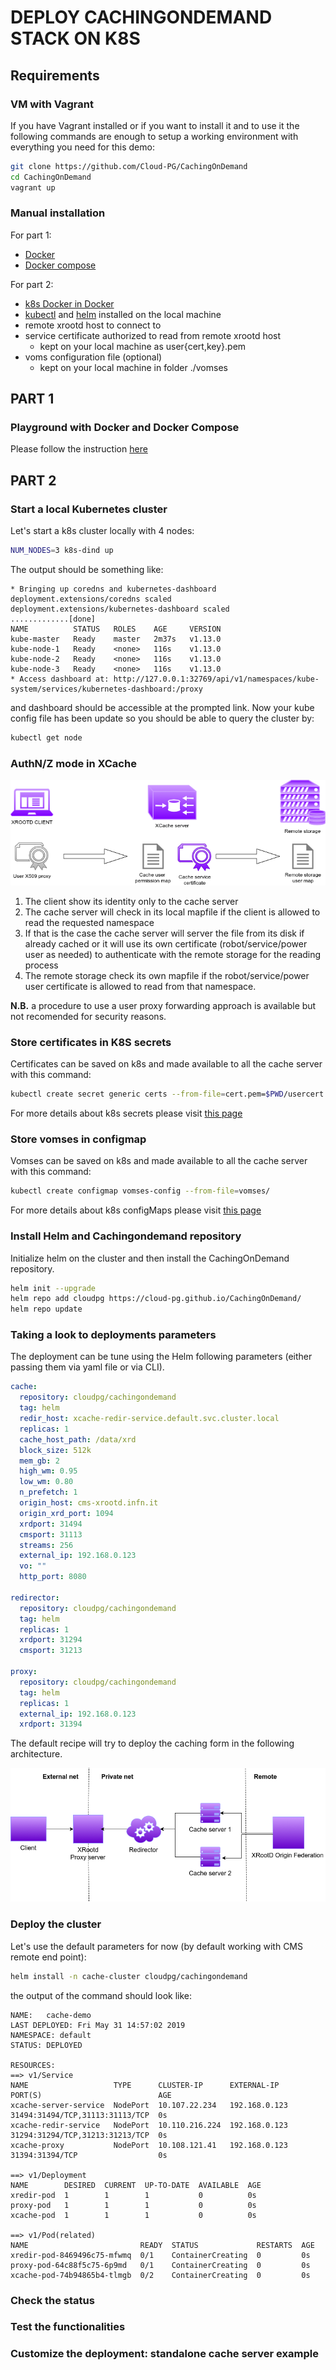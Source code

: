 # DEPLOY CACHINGONDEMAND STACK ON K8S

## Requirements

### VM with Vagrant

If you have Vagrant installed or if you want to install it and to use it the following commands are enough to setup a working environment with everything you need for this demo:

```bash
git clone https://github.com/Cloud-PG/CachingOnDemand
cd CachingOnDemand
vagrant up
```

### Manual installation

For part 1:

- [Docker](https://docs.docker.com/install/)
- [Docker compose](https://docs.docker.com/compose/install/)

For part 2:

- [k8s Docker in Docker](https://github.com/kubernetes-sigs/kubeadm-dind-cluster)
- [kubectl](https://kubernetes.io/docs/tasks/tools/install-kubectl/) and [helm](https://helm.sh/docs/using_helm/#installing-helm) installed on the local machine
- remote xrootd host to connect to
- service certificate authorized to read from remote xrootd host
  - kept on your local machine as user{cert,key}.pem
- voms configuration file (optional)
  - kept on your local machine in folder ./vomses

## PART 1

### Playground with Docker and Docker Compose

Please follow the instruction [here](../DOCKER.md)

## PART 2

### Start a local Kubernetes cluster

Let's start a k8s cluster locally with 4 nodes:

```bash
NUM_NODES=3 k8s-dind up
```

The output should be something like:

```text
* Bringing up coredns and kubernetes-dashboard 
deployment.extensions/coredns scaled
deployment.extensions/kubernetes-dashboard scaled
.............[done]
NAME          STATUS   ROLES    AGE     VERSION
kube-master   Ready    master   2m37s   v1.13.0
kube-node-1   Ready    <none>   116s    v1.13.0
kube-node-2   Ready    <none>   116s    v1.13.0
kube-node-3   Ready    <none>   116s    v1.13.0
* Access dashboard at: http://127.0.0.1:32769/api/v1/namespaces/kube-system/services/kubernetes-dashboard:/proxy
```

and dashboard should be accessible at the prompted link.
Now your kube config file has been update so you should be able to query the cluster by:

```bash
kubectl get node
```

### AuthN/Z mode in XCache

![Schema of AuthN/Z for caching on-demand system](../img/xcache_auth.png)

1. The client show its identity only to the cache server
2. The cache server will check in its local mapfile if the client is allowed to read the requested namespace
3. If that is the case the cache server will server the file from its disk if already cached or it will use its own certificate (robot/service/power user as needed) to authenticate with the remote storage for the reading process
4. The remote storage check its own mapfile if the robot/service/power user certificate is allowed to read from that namespace.

__N.B.__ a procedure to use a user proxy forwarding approach is available but not recomended for security reasons.

### Store certificates in K8S secrets

Certificates can be saved on k8s and made available to all the cache server with this command:

```bash
kubectl create secret generic certs --from-file=cert.pem=$PWD/usercert.pem --from-file=key.pem=$PWD/userkey.pem
```

For more details about k8s secrets please visit [this page](https://kubernetes.io/docs/concepts/configuration/secret/)

### Store vomses in configmap

Vomses can be saved on k8s and made available to all the cache server with this command:

```bash
kubectl create configmap vomses-config --from-file=vomses/
```

For more details about k8s configMaps please visit [this page](https://kubernetes.io/docs/tasks/configure-pod-container/configure-pod-configmap/)

### Install Helm and Cachingondemand repository

Initialize helm on the cluster and then install the CachingOnDemand repository.

```bash
helm init --upgrade
helm repo add cloudpg https://cloud-pg.github.io/CachingOnDemand/
helm repo update
```

### Taking a look to deployments parameters

The deployment can be tune using the Helm following parameters (either passing them via yaml file or via CLI).

```yaml
cache:
  repository: cloudpg/cachingondemand
  tag: helm
  redir_host: xcache-redir-service.default.svc.cluster.local
  replicas: 1
  cache_host_path: /data/xrd
  block_size: 512k
  mem_gb: 2
  high_wm: 0.95
  low_wm: 0.80
  n_prefetch: 1
  origin_host: cms-xrootd.infn.it
  origin_xrd_port: 1094
  xrdport: 31494
  cmsport: 31113
  streams: 256
  external_ip: 192.168.0.123
  vo: ""
  http_port: 8080

redirector:
  repository: cloudpg/cachingondemand
  tag: helm
  replicas: 1
  xrdport: 31294
  cmsport: 31213

proxy:
  repository: cloudpg/cachingondemand
  tag: helm
  replicas: 1
  external_ip: 192.168.0.123
  xrdport: 31394
```

The default recipe will try to deploy the caching form in the following architecture.

![Schema of the components deployed for using a caching on-demand system on cloud resources](../img/xcache_k8s.png)

### Deploy the cluster

Let's use the default parameters for now (by default working with CMS remote end point):

```bash
helm install -n cache-cluster cloudpg/cachingondemand
```

the output of the command should look like:

```text
NAME:   cache-demo
LAST DEPLOYED: Fri May 31 14:57:02 2019
NAMESPACE: default
STATUS: DEPLOYED

RESOURCES:
==> v1/Service
NAME                   TYPE      CLUSTER-IP      EXTERNAL-IP    PORT(S)                          AGE
xcache-server-service  NodePort  10.107.22.234   192.168.0.123  31494:31494/TCP,31113:31113/TCP  0s
xcache-redir-service   NodePort  10.110.216.224  192.168.0.123  31294:31294/TCP,31213:31213/TCP  0s
xcache-proxy           NodePort  10.108.121.41   192.168.0.123  31394:31394/TCP                  0s

==> v1/Deployment
NAME        DESIRED  CURRENT  UP-TO-DATE  AVAILABLE  AGE
xredir-pod  1        1        1           0          0s
proxy-pod   1        1        1           0          0s
xcache-pod  1        1        1           0          0s

==> v1/Pod(related)
NAME                         READY  STATUS             RESTARTS  AGE
xredir-pod-8469496c75-mfwmq  0/1    ContainerCreating  0         0s
proxy-pod-64c88f5c75-6p9md   0/1    ContainerCreating  0         0s
xcache-pod-74b94865b4-tlmgb  0/2    ContainerCreating  0         0s

```

### Check the status

### Test the functionalities

### Customize the deployment: standalone cache server example

